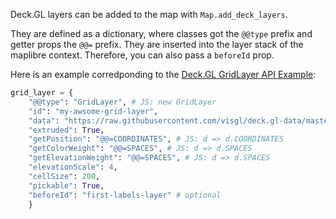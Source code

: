 Deck.GL layers can be added to the map with `Map.add_deck_layers`.

They are defined as a dictionary, where classes  got the `@@type` prefix and getter props
the `@@=` prefix. They are inserted into the layer stack of the maplibre context. Therefore,
you can also pass a `beforeId` prop.

Here is an example corredponding to the [Deck.GL GridLayer API Example](https://deck.gl/docs/api-reference/aggregation-layers/grid-layer):

```python
grid_layer = {
    "@@type": "GridLayer", # JS: new GridLayer
    "id": "my-awsome-grid-layer",
    "data": "https://raw.githubusercontent.com/visgl/deck.gl-data/master/website/sf-bike-parking.json",
    "extruded": True,
    "getPosition": "@@=COORDINATES", # JS: d => d.COORDINATES
    "getColorWeight": "@@=SPACES", # JS: d => d.SPACES
    "getElevationWeight": "@@=SPACES", # JS: d => d.SPACES
    "elevationScale": 4,
    "cellSize": 200,
    "pickable": True,
    "beforeId": "first-labels-layer" # optional
    }
```

